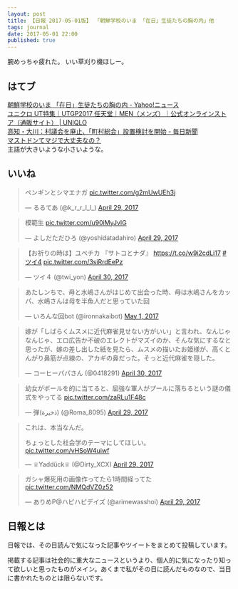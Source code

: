```yaml
---
layout: post
title: 【日報 2017-05-01版】 「朝鮮学校のいま 「在日」生徒たちの胸の内」他
tags: journal
date: 2017-05-01 22:00
published: true
---
```

腕めっちゃ疲れた。
いい草刈り機ほしー。

## はてブ

<div class="news"><a href="https://news.yahoo.co.jp/feature/586" target="_blank">朝鮮学校のいま 「在日」生徒たちの胸の内 - Yahoo!ニュース</a>
<div class="newscomme"></div>
</div>

<div class="news"><a href="http://www.uniqlo.com/jp/store/feature/uq/ut/utgp2017/" target="_blank">ユニクロ UT特集｜UTGP2017 任天堂｜MEN（メンズ）｜公式オンラインストア（通販サイト） | UNIQLO</a>
<div class="newscomme"></div>
</div>

<div class="news"><a href="https://mainichi.jp/articles/20170501/k00/00m/010/109000c" target="_blank">高知・大川：村議会を廃止、「町村総会」設置検討を開始 - 毎日新聞</a>
<div class="newscomme"></div>
</div>

<div class="news"><a href="http://anond.hatelabo.jp/20170430165213" target="_blank">マストドンてマジで大丈夫なの？</a>
<div class="newscomme">主語が大きいような小さいような。
</div>
</div>


## いいね

 <blockquote class="twitter-tweet"><p lang="ja" dir="ltr">ペンギンとシマエナガ <a href="https://t.co/g2mUwUEh3j">pic.twitter.com/g2mUwUEh3j</a></p>&mdash; るるてあ (@k_r_r_l_l_) <a href="https://twitter.com/k_r_r_l_l_/status/858278089100476417">April 29, 2017</a></blockquote>
<script async src="//platform.twitter.com/widgets.js" charset="utf-8"></script> 
 
 
<blockquote class="twitter-tweet"><p lang="ja" dir="ltr">模範生 <a href="https://t.co/u90iMyJvlG">pic.twitter.com/u90iMyJvlG</a></p>&mdash; よしだただひろ (@yoshidatadahiro) <a href="https://twitter.com/yoshidatadahiro/status/858346664850997248">April 29, 2017</a></blockquote>
<script async src="//platform.twitter.com/widgets.js" charset="utf-8"></script> 
 
 
<blockquote class="twitter-tweet"><p lang="ja" dir="ltr">【お祈りの時は】ユペチカ 『サトコとナダ』 <a href="https://t.co/w9i2cdLi17">https://t.co/w9i2cdLi17</a> <a href="https://twitter.com/hashtag/%E3%83%84%E3%82%A44?src=hash">#ツイ4</a> <a href="https://t.co/3siRrdEePz">pic.twitter.com/3siRrdEePz</a></p>&mdash; ツイ４ (@twi_yon) <a href="https://twitter.com/twi_yon/status/858606869002072066">April 30, 2017</a></blockquote>
<script async src="//platform.twitter.com/widgets.js" charset="utf-8"></script> 
 
 
<blockquote class="twitter-tweet"><p lang="ja" dir="ltr">あたしンちで、母と水嶋さんがはじめて出会った時、母は水嶋さんをカッパ、水嶋さんは母を半魚人だと思っていた回</p>&mdash; いろんな回bot (@ironnakaibot) <a href="https://twitter.com/ironnakaibot/status/858925889375002624">May 1, 2017</a></blockquote>
<script async src="//platform.twitter.com/widgets.js" charset="utf-8"></script> 
 
 
<blockquote class="twitter-tweet"><p lang="ja" dir="ltr">嫁が「しばらくムスメに近代麻雀見せない方がいい」と言われ、なんじゃなんじゃ、エロ広告か不破のエレクトがマズイのか、そんな気にするなと思ったが、嫁の差し出した紙を見たら、ムスメの描いたお姫様が、高くとんがり鼻筋が点線の、アカギの鼻だった。そっと近代麻雀を隠した。</p>&mdash; コーヒーパパさん (@0418291) <a href="https://twitter.com/0418291/status/858607909990580224">April 30, 2017</a></blockquote>
<script async src="//platform.twitter.com/widgets.js" charset="utf-8"></script> 
 
 
<blockquote class="twitter-tweet"><p lang="ja" dir="ltr">幼女がボールを的に当てると、屈強な軍人がプールに落ちるという謎の儀式をやってる <a href="https://t.co/zaRLu1F48c">pic.twitter.com/zaRLu1F48c</a></p>&mdash; 弾(ذخيرة) (@Roma_8095) <a href="https://twitter.com/Roma_8095/status/858205056075563008">April 29, 2017</a></blockquote>
<script async src="//platform.twitter.com/widgets.js" charset="utf-8"></script> 
 
 
<blockquote class="twitter-tweet"><p lang="ja" dir="ltr">これは、本当なんだ。 
 
ちょっとした社会学のテーマにしてほしい。 <a href="https://t.co/vHSoW4uiwf">pic.twitter.com/vHSoW4uiwf</a></p>&mdash; ♕Yaddück♕ (@Dirty_XCX) <a href="https://twitter.com/Dirty_XCX/status/858219424091824128">April 29, 2017</a></blockquote>
<script async src="//platform.twitter.com/widgets.js" charset="utf-8"></script> 
 
 
<blockquote class="twitter-tweet"><p lang="ja" dir="ltr">ガシャ爆死用の画像作ってたら1時間経ってた <a href="https://t.co/NMQdVZ0z52">pic.twitter.com/NMQdVZ0z52</a></p>&mdash; ありめP@ハピハピデイズ (@arimewasshoi) <a href="https://twitter.com/arimewasshoi/status/858285450573860864">April 29, 2017</a></blockquote>
<script async src="//platform.twitter.com/widgets.js" charset="utf-8"></script> 
 

## 日報とは

日報では、その日読んで気になった記事やツイートをまとめて投稿しています。

掲載する記事は社会的に重大なニュースというより、個人的に気になったり知って欲しいと思ったものがメイン。あくまで私がその日に読んだものなので、当日に書かれたものとは限らないです。